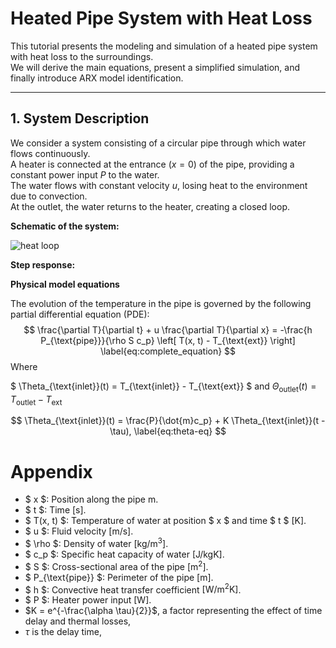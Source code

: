 # Heated Pipe System with Heat Loss

This tutorial presents the modeling and simulation of a heated pipe system with heat loss to the surroundings.  
We will derive the main equations, present a simplified simulation, and finally introduce ARX model identification.

---

## 1. System Description

We consider a system consisting of a circular pipe through which water flows continuously.  
A heater is connected at the entrance ($x = 0$) of the pipe, providing a constant power input $P$ to the water.  
The water flows with constant velocity $u$, losing heat to the environment due to convection.  
At the outlet, the water returns to the heater, creating a closed loop.

**Schematic of the system:**

![heat loop](heat_loop.png)


**Step response:**



**Physical model equations**


The evolution of the temperature in the pipe is governed by the following partial differential equation (PDE):
$$
    \frac{\partial T}{\partial t} + u \frac{\partial T}{\partial x} = -\frac{h P_{\text{pipe}}}{\rho S c_p} \left[ T(x, t) - T_{\text{ext}} \right]
    \label{eq:complete_equation}
$$
Where 

$ \Theta_{\text{inlet}}(t) = T_{\text{inlet}} - T_{\text{ext}} $ and $\Theta_{\text{outlet}}(t) = T_{\text{outlet}} - T_{\text{ext}}$

$$
\Theta_{\text{inlet}}(t) = \frac{P}{\dot{m}c_p} + K \Theta_{\text{inlet}}(t - \tau),
\label{eq:theta-eq}
$$

# Appendix

- $ x $: Position along the pipe $\si{\meter}$.
- $ t $: Time $[ \si{\second} ]$.
- $ T(x, t) $: Temperature of water at position $ x $ and time $ t $ $[ \si{\kelvin} ]$.
- $ u $: Fluid velocity $[ \si{\meter\per\second} ]$.
- $ \rho $: Density of water $[ \si{\kilogram\per\meter\cubed} ]$.
- $ c_p $: Specific heat capacity of water $[ \si{\joule\per\kilogram\kelvin} ]$.
- $ S $: Cross-sectional area of the pipe $[ \si{\meter\squared} ]$.
- $ P_{\text{pipe}} $: Perimeter of the pipe $[ \si{\meter} ]$.
- $ h $: Convective heat transfer coefficient $[ \si{\watt\per\meter\squared\kelvin} ]$.
- $ P $: Heater power input $[ \si{\watt} ]$.
- $K = e^{-\frac{\alpha \tau}{2}}$, a factor representing the effect of time delay and thermal losses,
- $\tau$ is the delay time,